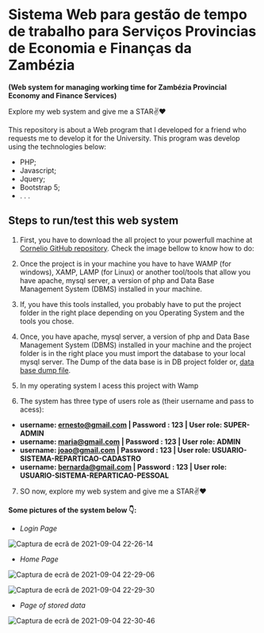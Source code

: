 # Sistema Web para gestão de tempo de trabalho para Serviços Provincias de Economia e Finanças da Zambézia
**(Web system for managing working time for Zambézia Provincial Economy and Finance Services)**

Explore my web system and give me a STAR✌️♥️

This repository is about a Web program that I developed for a friend who requests me to develop it for the University. This program was develop using the technologies below:
- PHP;
- Javascript;
- Jquery;
- Bootstrap 5;
- . . .

## Steps to run/test this web system
1. First, you have to download the all project to your powerfull machine at [Cornelio GitHub repository](https://github.com/cornelio21/Sistema-de-Gest-o-de-Tempo-de-Trabalho-para-a-DPEFZ). Check the image bellow to know how to do:


2. Once the project is in your machine you have to have WAMP (for windows), XAMP, LAMP (for Linux) or another tool/tools that allow you have apache, mysql server, a version of php and Data Base Management System (DBMS) installed in your machine.

3. If, you have this tools installed, you probably have to put the project folder in the right place depending on you Operating System and the tools you chose.

4. Once, you have apache, mysql server, a version of php and Data Base Management System (DBMS) installed in your machine and the project folder is in the right place you must import the database to your local mysql server. The Dump of the data base is in DB project folder or, [data base dump file](https://github.com/AyrtonPereira1996/sistema-para-gestao-tempo-trabalho-php7/tree/master/bd).

5. In my operating system I acess this project with Wamp

6. The system has three type of users role as (their username and pass to acess):
  - **username: ernesto@gmail.com | Password : 123 | User role: SUPER-ADMIN**
  - **username: maria@gmail.com | Password : 123 | User role: ADMIN**
  - **username: joao@gmail.com  | Password : 123 | User role: USUARIO-SISTEMA-REPARTICAO-CADASTRO** 
  - **username: bernarda@gmail.com | Password : 123 | User role: USUARIO-SISTEMA-REPARTICAO-PESSOAL**

7. SO now, explore my web system and give me a STAR✌️♥️





**Some pictures of the system below 👇:**

- *Login Page*

![Captura de ecrã de 2021-09-04 22-26-14](https://user-images.githubusercontent.com/40174805/132107609-5418b115-f204-40f8-aeb8-86668750af6f.png)

- *Home Page*

![Captura de ecrã de 2021-09-04 22-29-06](https://user-images.githubusercontent.com/40174805/132107861-7dd6a265-a6b2-49a5-b38d-62ff8dcbd87b.png)

![Captura de ecrã de 2021-09-04 22-29-30](https://user-images.githubusercontent.com/40174805/132108427-555ddf09-f024-42ac-baa8-40371b90beb3.png)

- *Page of stored data*

![Captura de ecrã de 2021-09-04 22-30-46](https://user-images.githubusercontent.com/40174805/132108510-3e96228b-b712-4e91-b185-981686ecb269.png)
